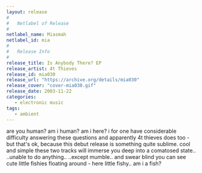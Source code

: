 ```yaml
---
layout: release
#
#   Netlabel of Release
#
netlabel_name: Miasmah
netlabel_id: mia
#
#   Release Info
#
release_title: Is Anybody There? EP
release_artist: 4t Thieves
release_id: mia030
release_url: "https://archive.org/details/mia030"
release_cover: "cover-mia030.gif"
release_date: 2003-11-22
categories:
   - electronic music
tags:
   - ambient
---
```

are you human? am i human? am i here? i for one have considerable difficulty answering these questions and apparently 4t thieves does too - but that's ok, because this debut release is something quite sublime. cool and simple these two tracks will immerse you deep into a comatosed state.. ..unable to do anything.. ..except mumble.. and swear blind you can see cute little fishies floating around - here little fishy.. am i a fish?